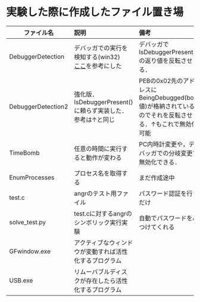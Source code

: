 # 実験した際に作成したファイル置き場
|ファイル名|説明|備考|
|----|:---|:---|
|DebuggerDetection|デバッガでの実行を検知する(win32)<br>[ここ](https://www.mbsd.jp/research/20200910.html)を参考にした|デバッガでIsDebuggerPresent()の返り値を反転させる．|
|DebuggerDetection2|強化版．IsDebuggerPresent()に頼らず実装した．参考は↑と同じ|PEBの0x02先のアドレスにBeingDebugged(bool値)が格納されているのでそれを反転させる．↑もこれで無効化可能|
|TimeBomb|任意の時間に実行すると動作が変わる|PC内時計変更や，デバッガでの分岐変更で無効化できる．|
|EnumProcesses|プロセス名を取得する|まだ作成途中|
|test.c|angrのテスト用ファイル|パスワード認証を行うだけ|
|solve_test.py|test.cに対するangrのシンボリック実行実験|自動でパスワードをみつけてくれる|
|GFwindow.exe|アクティブなウィンドウが変動すれば活性化するプログラム||
|USB.exe|リムーバブルディスクが存在したら活性化するプログラム||